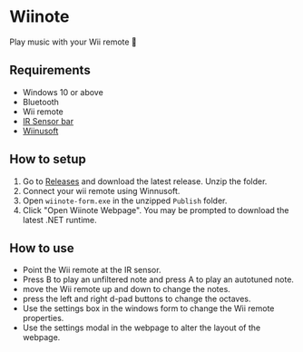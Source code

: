 # Wiinote

Play music with your Wii remote 🤯

## Requirements
- Windows 10 or above
- Bluetooth
- Wii remote
- [IR Sensor bar](https://www.amazon.com/gp/product/B08R2WRBKD/ref=ppx_yo_dt_b_search_asin_title?ie=UTF8&psc=1)
- [Wiinusoft](https://sites.google.com/site/wiinupro/downloads?authuser=0)

## How to setup
1. Go to [Releases](https://github.com/nickslick03/wiinote/releases) and download the latest release. Unzip the folder.
2. Connect your wii remote using Winnusoft.
3. Open `wiinote-form.exe` in the unzipped `Publish` folder.
4. Click "Open Wiinote Webpage". You may be prompted to download the latest .NET runtime.

## How to use
- Point the Wii remote at the IR sensor.
- Press B to play an unfiltered note and press A to play an autotuned note.
- move the Wii remote up and down to change the notes.
- press the left and right d-pad buttons to change the octaves.
- Use the settings box in the windows form to change the Wii remote properties.
- Use the settings modal in the webpage to alter the layout of the webpage.

